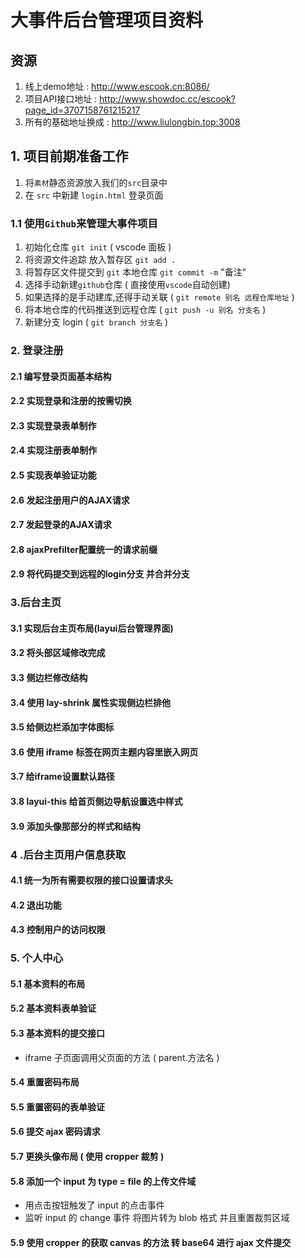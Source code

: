 # 大事件后台管理项目资料

## 资源

1. 线上demo地址 : http://www.escook.cn:8086/
2. 项目API接口地址 : http://www.showdoc.cc/escook?page_id=3707158761215217
3. 所有的基础地址换成 : http://www.liulongbin.top:3008

## 1. 项目前期准备工作

1. 将`素材`静态资源放入我们的`src`目录中
2. 在 `src` 中新建 `login.html` 登录页面

### 1.1 使用`Github`来管理大事件项目

1. 初始化仓库 `git init` ( vscode 面板 )
2. 将资源文件追踪 放入暂存区 `git add .` 
3. 将暂存区文件提交到 `git` 本地仓库 `git commit -m` "备注"
4. 选择手动新建`github`仓库 ( 直接使用`vscode`自动创建)
5. 如果选择的是手动建库,还得手动关联 ( `git remote 别名 远程仓库地址` )
6. 将本地仓库的代码推送到远程仓库 ( `git push -u 别名 分支名` )
7. 新建分支 login ( `git branch 分支名` )

### 2. 登录注册

#### 	2.1 编写登录页面基本结构

#### 2.2 实现登录和注册的按需切换

#### 2.3 实现登录表单制作

#### 2.4 实现注册表单制作

#### 2.5 实现表单验证功能

#### 2.6 发起注册用户的AJAX请求

#### 2.7 发起登录的AJAX请求

#### 2.8 ajaxPrefilter配置统一的请求前缀

#### 2.9 将代码提交到远程的login分支 并合并分支

### 3.后台主页

#### 3.1 实现后台主页布局(layui后台管理界面)

#### 3.2 将头部区域修改完成

#### 3.3 侧边栏修改结构

#### 3.4 使用 lay-shrink 属性实现侧边栏排他

#### 3.5 给侧边栏添加字体图标

#### 3.6 使用 iframe 标签在网页主题内容里嵌入网页

#### 3.7 给iframe设置默认路径

#### 3.8 layui-this 给首页侧边导航设置选中样式

#### 3.9 添加头像那部分的样式和结构

### 4 .后台主页用户信息获取

#### 4.1 统一为所有需要权限的接口设置请求头

#### 4.2 退出功能

#### 4.3 控制用户的访问权限

### 5. 个人中心

#### 5.1 基本资料的布局 

#### 5.2 基本资料表单验证

#### 5.3 基本资料的提交接口

* iframe 子页面调用父页面的方法 ( parent.方法名 )

#### 5.4 重置密码布局

#### 5.5 重置密码的表单验证

#### 5.6 提交 ajax 密码请求

#### 5.7 更换头像布局 ( 使用 cropper 裁剪 )

#### 5.8 添加一个 input 为 type = file 的上传文件域

* 用点击按钮触发了 input 的点击事件
* 监听 input 的 change 事件 将图片转为 blob 格式 并且重置裁剪区域

#### 5.9 使用 cropper 的获取 canvas 的方法 转 base64 进行 ajax 文件提交











